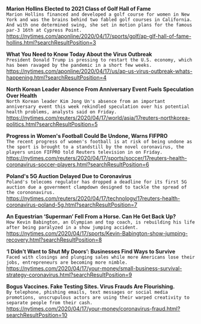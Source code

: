 **Marion Hollins Elected to 2021 Class of Golf Hall of Fame**\
`Marion Hollins financed and developed a golf course for women in New York and was the brains behind two fabled golf courses in California. And with one determined swing, she set in motion plans for the famous par-3 16th at Cypress Point.`\
https://nytimes.com/aponline/2020/04/17/sports/golf/ap-glf-hall-of-fame-hollins.html?searchResultPosition=3

**What You Need to Know Today About the Virus Outbreak**\
`President Donald Trump is pressing to restart the U.S. economy, which has been ravaged by the pandemic in a short few weeks. `\
https://nytimes.com/aponline/2020/04/17/us/ap-us-virus-outbreak-whats-happening.html?searchResultPosition=4

**North Korean Leader Absence From Anniversary Event Fuels Speculation Over Health**\
`North Korean leader Kim Jong Un's absence from an important anniversary event this week rekindled speculation over his potential health problems, analysts said on Friday. `\
https://nytimes.com/reuters/2020/04/17/world/asia/17reuters-northkorea-politics.html?searchResultPosition=5

**Progress in Women's Football Could Be Undone, Warns FIFPRO**\
`The recent progress of women's football is at risk of being undone as the sport is brought to a standstill by the novel coronavirus, the players union FIFPRO told Reuters television in on Friday.`\
https://nytimes.com/reuters/2020/04/17/sports/soccer/17reuters-health-coronavirus-soccer-players.html?searchResultPosition=6

**Poland's 5G Auction Delayed Due to Coronavirus**\
`Poland's telecoms regulator has dropped a deadline for its first 5G auction due a government clampdown designed to tackle the spread of the corononavirus.`\
https://nytimes.com/reuters/2020/04/17/technology/17reuters-health-coronavirus-poland-5g.html?searchResultPosition=7

**An Equestrian ‘Superman’ Fell From a Horse. Can He Get Back Up?**\
`How Kevin Babington, an Olympian and top coach, is rebuilding his life after being paralyzed in a show jumping accident.`\
https://nytimes.com/2020/04/17/sports/Kevin-Babington-show-jumping-recovery.html?searchResultPosition=8

**‘I Didn’t Want to Shut My Doors’: Businesses Find Ways to Survive**\
`Faced with closings and plunging sales while more Americans lose their jobs, entrepreneurs are becoming more nimble.`\
https://nytimes.com/2020/04/17/your-money/small-business-survival-strategy-coronavirus.html?searchResultPosition=9

**Bogus Vaccines. Fake Testing Sites. Virus Frauds Are Flourishing.**\
`By telephone, phishing emails, text messages or social media promotions, unscrupulous actors are using their warped creativity to separate people from their cash.`\
https://nytimes.com/2020/04/17/your-money/coronavirus-fraud.html?searchResultPosition=10

